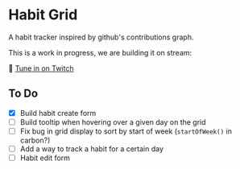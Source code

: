 # Habit Grid 

<!-- https://github.com/austenc/habitgrid -->

A habit tracker inspired by github's contributions graph.

This is a work in progress, we are building it on stream:

🎥 [Tune in on Twitch](https://twitch.tv/austencam)

## To Do

- [x] Build habit create form
- [ ] Build tooltip when hovering over a given day on the grid
- [ ] Fix bug in grid display to sort by start of week (`startOfWeek()` in carbon?)
- [ ] Add a way to track a habit for a certain day
- [ ] Habit edit form